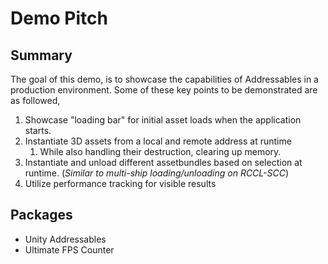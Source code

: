 # Demo Pitch

## Summary
The goal of this demo, is to showcase the capabilities of Addressables in a production environment. Some of these key points to be demonstrated are as followed, 

1.  Showcase "loading bar" for initial asset loads when the application starts. 
2. Instantiate 3D assets from a local and remote address at runtime
	1. While also handling their destruction, clearing up memory.
3. Instantiate and unload different assetbundles based on selection at runtime. (_Similar to multi-ship loading/unloading on RCCL-SCC_)
4. Utilize performance tracking for visible results

## Packages
- Unity Addressables
- Ultimate FPS Counter
